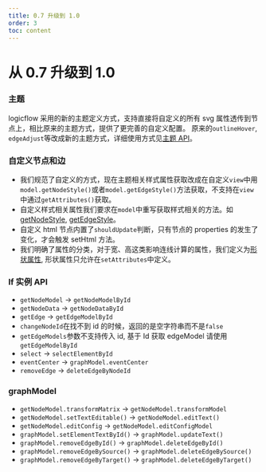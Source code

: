 ```yaml
---
title: 0.7 升级到 1.0
order: 3
toc: content
---
```

# 从 0.7 升级到 1.0

### 主题

logicflow 采用的新的主题定义方式，支持直接将自定义的所有 svg 属性透传到节点上，相比原来的主题方式，提供了更完善的自定义配置。
原来的`outlineHover`, `edgeAdjust`等改成新的主题方式，详细使用方式见[主题 API](api/theme-api)。

### 自定义节点和边

- 我们规范了自定义的方式，现在主题相关样式属性获取改成在自定义`view`中用`model.getNodeStyle()`或者`model.getEdgeStyle()`方法获取，不支持在`view`中通过`getAttributes()`获取。
- 自定义样式相关属性我们要求在`model`中重写获取样式相关的方法。如[getNodeStyle](api/node-model-api#样式属性), [getEdgeStyle](api/edge-model-api#样式属性)。
- 自定义 html 节点内置了`shouldUpdate`判断，只有节点的 properties 的发生了变化，才会触发 setHtml 方法。
- 我们明确了属性的分类，对于宽、高这类影响连线计算的属性，我们定义为[形状属性](api/node-model-api#形状属性), 形状属性只允许在`setAttributes`中定义。

### lf 实例 API

- `getNodeModel` -> `getNodeModelById`
- `getNodeData` -> `getNodeDataById`
- `getEdge` -> `getEdgeModelById`
- `changeNodeId`在找不到 id 的时候，返回的是空字符串而不是`false`
- `getEdgeModels`参数不支持传入 id, 基于 Id 获取 edgeModel 请使用`getEdgeModelById`
- `select` -> `selectElementById`
- `eventCenter` -> `graphModel.eventCenter`
- `removeEdge` -> `deleteEdgeByNodeId`

### graphModel

- `getNodeModel.transformMatrix` -> `getNodeModel.transformModel`
- `getNodeModel.setTextEditable()` -> `getNodeModel.editText()`
- `getNodeModel.editConfig` -> `getNodeModel.editConfigModel`
- `graphModel.setElementTextById()` -> `graphModel.updateText()`
- `graphModel.removeEdgeById()` -> `graphModel.deleteEdgeById()`
- `graphModel.removeEdgeBySource()` -> `graphModel.deleteEdgeBySource()`
- `graphModel.removeEdgeByTarget()` -> `graphModel.deleteEdgeByTarget()`
